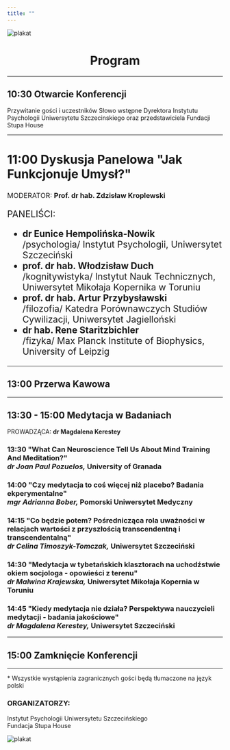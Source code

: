 ```yaml
---
title: ""
---
```


![plakat](/images/header.jpg)

<style>
    #program #panel-discussion h2 {font-size: 2em;}
    #program #panel-discussion p, #program #panel-discussion ul {font-size: 1.5em;}
    #program #panel-discussion .moderator p {font-size: 1rem;}
</style>
<div id="program">

<center>
    <h1>Program</h1>
</center>

---

## 10:30 Otwarcie Konferencji

Przywitanie gości i uczestników Słowo wstępne Dyrektora Instytutu Psychologii Uniwersytetu Szczecinskiego oraz przedstawiciela Fundacji Stupa House

---

<div id="panel-discussion">

## 11:00 Dyskusja Panelowa "Jak Funkcjonuje Umysł?"

<div class="moderator">

MODERATOR: **Prof. dr hab. Zdzisław Kroplewski**

</div>

PANELIŚCI:
* **dr Eunice Hempolińska-Nowik**<br/> /psychologia/ Instytut Psychologii, Uniwersytet Szczeciński
* **prof. dr hab. Włodzisław Duch**<br/> /kognitywistyka/ Instytut Nauk Technicznych, Uniwersytet Mikołaja Kopernika w Toruniu
* **prof. dr hab. Artur Przybysławski**<br/> /filozofia/ Katedra Porównawczych Studiów Cywilizacji, Uniwersytet Jagielloński
* **dr hab. Rene Staritzbichler**<br/> /fizyka/ Max Planck Institute of Biophysics, University of Leipzig

</div>

---

## 13:00 Przerwa Kawowa

---

## 13:30 - 15:00 Medytacja w Badaniach

<div class="moderator">

PROWADZĄCA: **dr Magdalena Kerestey**

</div>

### 13:30 "What Can Neuroscience Tell Us About Mind Training And Meditation?"<br/>_dr Joan Paul Pozuelos,_ University of Granada

### 14:00 "Czy medytacja to coś więcej niż placebo? Badania ekperymentalne"<br/>_mgr Adrianna Bober,_ Pomorski Uniwersytet Medyczny

### 14:15 "Co będzie potem? Pośrednicząca rola uważności w relacjach wartości z przyszłością transcendentną i transcendentalną"<br/>_dr Celina Timoszyk-Tomczak,_ Uniwersytet Szczeciński

### 14:30 "Medytacja w tybetańskich klasztorach na uchodźstwie okiem socjologa - opowieści z terenu"<br/>_dr Malwina Krajewska,_ Uniwersytet Mikołaja Kopernia w Toruniu

### 14:45 "Kiedy medytacja nie działa? Perspektywa nauczycieli medytacji - badania jakościowe"<br/>_dr Magdalena Kerestey,_ Uniwersytet Szczeciński

---

## 15:00 Zamknięcie Konferencji

---

\* Wszystkie wystąpienia zagranicznych gości będą tłumaczone na język polski

### ORGANIZATORZY:

Instytut Psychologii Uniwersytetu Szczecińskiego<br/>
Fundacja Stupa House

</div>

![plakat](/images/footer.jpg)